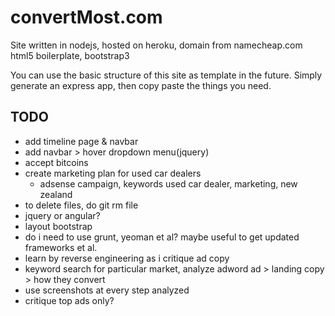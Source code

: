 # convertMost.com
Site written in nodejs, hosted on heroku, domain from namecheap.com
html5 boilerplate, bootstrap3

You can use the basic structure of this site as template in the future. Simply generate an express app, then copy paste the things you need.

## TODO
+ add timeline page & navbar
+ add navbar > hover dropdown menu(jquery)
+ accept bitcoins 
+ create marketing plan for used car dealers
    * adsense campaign, keywords used car dealer, marketing, new zealand
+ to delete files, do git rm file
+ jquery or angular?
+ layout bootstrap
+ do i need to use grunt, yeoman et al? maybe useful to get updated frameworks et al.
+ learn by reverse engineering as i critique ad copy
+ keyword search for particular market, analyze adword ad > landing copy > how they convert
+ use screenshots at every step analyzed
+ critique top ads only?
